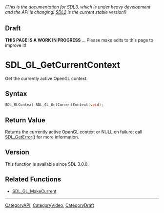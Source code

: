 ###### (This is the documentation for SDL3, which is under heavy development and the API is changing! [SDL2](https://wiki.libsdl.org/SDL2/) is the current stable version!)

## Draft

**THIS PAGE IS A WORK IN PROGRESS** ... Please make edits to this page to improve it!



<!-- #*^*^*^*^*See https://wiki.libsdl.org/SGFunctions for details on editing this page*^*^*^*^* -->
# SDL_GL_GetCurrentContext

Get the currently active OpenGL context.

## Syntax

```c
SDL_GLContext SDL_GL_GetCurrentContext(void);

```

## Return Value

Returns the currently active OpenGL context or NULL on failure; call
[SDL_GetError](SDL_GetError.md)() for more information.

## Version

This function is available since SDL 3.0.0.

## Related Functions

* [SDL_GL_MakeCurrent](SDL_GL_MakeCurrent.md)

----
[CategoryAPI](CategoryAPI.md), [CategoryVideo](CategoryVideo.md), [CategoryDraft](CategoryDraft.md)
<!-- #See the Style Guide for instructions on editing the footer. -->
